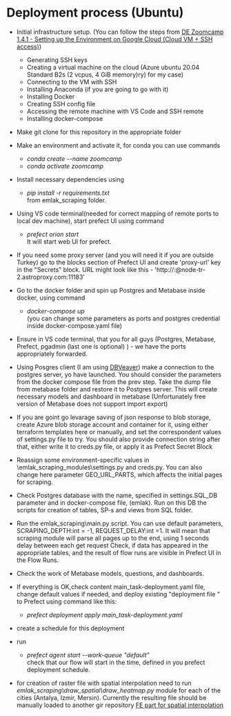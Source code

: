 #  Deployment process (Ubuntu)

- Initial infrastructure setup.
  (You can follow the steps from 
  [DE Zoomcamp 1.4.1 - Setting up the Environment on Google Cloud (Cloud VM + SSH access)](https://www.youtube.com/watch?v=ae-CV2KfoN0&list=PL3MmuxUbc_hJed7dXYoJw8DoCuVHhGEQb))

  - Generating SSH keys
  - Creating a virtual machine on the cloud (Azure ubuntu 20.04 Standard B2s (2 vcpus, 4 GiB memory)ry) for my case)
  - Connecting to the VM with SSH
  - Installing Anaconda (if you are going to go with it)
  - Installing Docker
  - Creating SSH config file
  - Accessing the remote machine with VS Code and SSH remote
  - Installing docker-compose
  
- Make git clone for this repository in the appropriate folder
- Make an environment and activate it, for conda you can use commands 
  - _conda create --name zoomcamp_
  - _conda activate zoomcamp_
- Install necessary dependencies using 
  - _pip install -r requirements.txt_  
  from emlak_scraping folder.
- Using VS code terminal(needed for correct mapping of remote ports to local dev machine), start prefect UI using command 
  - _prefect orion start_   
  It will start web UI for prefect.
- If you need some proxy server (and you will need it if you are outside Turkey) go to the blocks section of Prefect UI
and create 'proxy-url' key in the "Secrets" block. URL might look like this - 'http://<user>:<psw>@node-tr-2.astroproxy.com:11183'
- Go to the docker folder and spin up Postgres and Metabase inside docker, using command 
  - _docker-compose up_  
  (you can change some parameters as ports and postgres credential inside docker-compose.yaml file)
- Ensure in VS code terminal, that you for all guys (Postgres, Metabase, Prefect, pgadmin (last one is optional) ) - we have the ports appropriately forwarded.
- Using Posgres client (I am using [DBVeaver](https://dbeaver.io/)) make a connection to the postgres server, yo have launched. 
You should consider the parameters from the docker compose file from the prev step.
Take the dump file from metabase folder  and restore it to Postgres server. This will create necessary models and dashboard in metabase
  (Unfortunately free version of Metabase does not support import export)
- If you are goint go levarage saving of json response to blob storage, create Azure blob storage account and container for it, using either terraform templates here or manually, and set the correspondent values of settings.py file to try. You should also provide connection string after that, either write it to creds.py file, or apply it as Prefect Secret Block
- Reassign some environment-specific values in \emlak_scraping_modules\settings.py and creds.py. 
 You can also change here parameter GEO_URL_PARTS, which affects the initial pages for scraping. 
 - Check Postgres database with the name, specified in settings.SQL_DB parameter and in docker-compose file, (emlak). 
 Run on this DB the scripts for creation of tables, SP-s and views from SQL folder.
- Run the emlak_scraping\main.py script. You can use default parameters, SCRAPING_DEPTH:int = -1, REQUEST_DELAY:int =1. 
It will mean that scraping module will parse all pages up to the end, using 1 seconds delay between each get request
Check, if  data has appeared in the appropriate tables, and the result of flow runs are visible in Prefect UI in the Flow Runs.
- Check the work of Metabase models, questions, and dashboards.
- If everything is OK,check content main_task-deployment.yaml file, change default values if needed, 
   and deploy existing "deployment file " to Prefect using command like this:
  - _prefect deployment apply main_task-deployment.yaml_
- create a schedule for this deployment
- run
  - _prefect agent start  --work-queue "default"_  
  check that our flow will start in the time, defined in you prefect deployment schedule.
- for creation of raster file with spatial interpolation need to run _emlak_scraping\draw_spatial\draw_heatmap.py_ module for 
each of the cities (Antalya, Izmir, Mersin). Currently the resulting file should be manually loaded to another gir repository
  [FE part for spatial interpolation](https://github.com/DmitriiK/DmitriiK.github.io)

  


